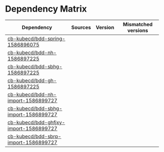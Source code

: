# Dependency Matrix

Dependency | Sources | Version | Mismatched versions
---------- | ------- | ------- | -------------------
[cb-kubecd/bdd-spring-1586896075](https://github.com/cb-kubecd/bdd-spring-1586896075.git) |  | []() | 
[cb-kubecd/bdd-nh-1586897225](https://github.com/cb-kubecd/bdd-nh-1586897225.git) |  | []() | 
[cb-kubecd/bdd-sbhg-1586897225](https://github.com/cb-kubecd/bdd-sbhg-1586897225.git) |  | []() | 
[cb-kubecd/bdd-gh-1586897225](https://github.com/cb-kubecd/bdd-gh-1586897225.git) |  | []() | 
[cb-kubecd/bdd-nh-import-1586899727](https://github.com/cb-kubecd/bdd-nh-import-1586899727.git) |  | []() | 
[cb-kubecd/bdd-sbhg-import-1586899727](https://github.com/cb-kubecd/bdd-sbhg-import-1586899727.git) |  | []() | 
[cb-kubecd/bdd-ghfjxy-import-1586899727](https://github.com/cb-kubecd/bdd-ghfjxy-import-1586899727.git) |  | []() | 
[cb-kubecd/bdd-sbrp-import-1586899727](https://github.com/cb-kubecd/bdd-sbrp-import-1586899727.git) |  | []() | 
